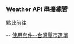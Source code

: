 ### Weather API 串接練習
[點此前往](https://ad80352.github.io/WeatherAPI/)

--
[使用套件--台灣縣市選單](https://github.com/dennykuo/tw-city-selector)
